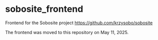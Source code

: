 # sobosite_frontend
Frontend for the Sobosite project https://github.com/krzysobo/sobosite

The frontend was moved to this repository on May 11, 2025.
